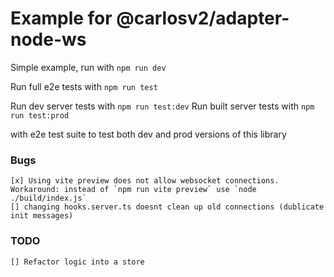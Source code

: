 # Example for @carlosv2/adapter-node-ws

Simple example, run with `npm run dev`

Run full e2e tests with `npm run test`

Run dev server tests with `npm run test:dev`
Run built server tests with `npm run test:prod`


with e2e test suite to test both dev and prod versions of this library

### Bugs
    [x] Using vite preview does not allow websocket connections. Workaround: instead of `npm run vite preview` use `node ./build/index.js`
    [] changing hooks.server.ts doesnt clean up old connections (dublicate init messages)

### TODO
    [] Refactor logic into a store

